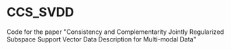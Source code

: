 # CCS_SVDD
Code for the paper "Consistency and Complementarity Jointly Regularized Subspace Support Vector Data Description for Multi-modal Data"
